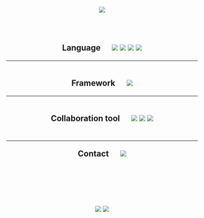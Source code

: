 <br>
<div align="center">
<img src="https://capsule-render.vercel.app/api?type=cylinder&color=AAC4FF&height=100&section=header&text=tgyuu&fontSize=70&fontColor=EEF1FF" />
<br><br><br><br>


<h2>Language
&nbsp;&nbsp;&nbsp;&nbsp;
<img src="https://img.shields.io/badge/-Kotlin-blueviolet?style=flat-square&logo=Kotlin&logoColor=white">
<img src="https://img.shields.io/badge/-Python-blue?style=flat-square&logo=Python&logoColor=white">
<img src="https://img.shields.io/badge/-Java-yellow?style=flat-square&logo=Java&logoColor=white">
<img src="https://img.shields.io/badge/-HTML-red?style=flat-square&logo=HTML5&logoColor=white">
<hr/>
<br>
Framework
&nbsp;&nbsp;&nbsp;&nbsp;
<img src="https://img.shields.io/badge/-Android-green?style=flat-square&logo=Android&logoColor=white">
<hr/>
<br>
Collaboration tool
&nbsp;&nbsp;&nbsp;&nbsp;
<img src="https://img.shields.io/badge/-Git-black?style=flat-square&logo=Git&logoColor=white">
<img src="https://img.shields.io/badge/-Jira-blue?style=flat-square&logo=Jira&logoColor=white">
<img src="https://img.shields.io/badge/-Figma-lightgrey?style=flat-square&logo=Figma&logoColor=white">
<br><br>

<hr/>
Contact
&nbsp;&nbsp;&nbsp;&nbsp;
<a href="https://blog.naver.com/tgyuu_" target="_blank">
<img src="https://img.shields.io/badge/-Blog-green?style=flat-square&logo=Naver&logoColor=white">
<a>

<br><br><br><br>
<img src="https://github-readme-stats.vercel.app/api?username=tgyuuAn&show_icons=true">
<img src="https://github-readme-stats.vercel.app/api/top-langs/?username=tgyuuAn&layout=compact">
<div>
